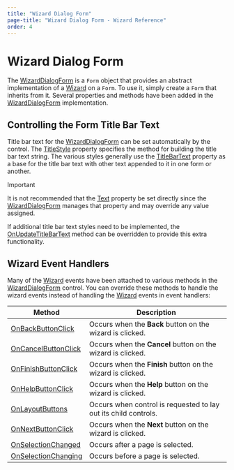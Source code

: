 ```yaml
---
title: "Wizard Dialog Form"
page-title: "Wizard Dialog Form - Wizard Reference"
order: 4
---
```

# Wizard Dialog Form

The [WizardDialogForm](xref:@ActiproUIRoot.Controls.Wizard.WizardDialogForm) is a `Form` object that provides an abstract implementation of a [Wizard](xref:@ActiproUIRoot.Controls.Wizard.Wizard) on a `Form`.  To use it, simply create a `Form` that inherits from it.  Several properties and methods have been added in the [WizardDialogForm](xref:@ActiproUIRoot.Controls.Wizard.WizardDialogForm) implementation.

## Controlling the Form Title Bar Text

Title bar text for the [WizardDialogForm](xref:@ActiproUIRoot.Controls.Wizard.WizardDialogForm) can be set automatically by the control.  The [TitleStyle](xref:@ActiproUIRoot.Controls.Wizard.WizardDialogForm.TitleStyle) property specifies the method for building the title bar text string.  The various styles generally use the [TitleBarText](xref:@ActiproUIRoot.Controls.Wizard.WizardDialogForm.TitleBarText) property as a base for the title bar text with other text appended to it in one form or another.

> [!IMPORTANT]
> It is not recommended that the [Text](xref:@ActiproUIRoot.Controls.Wizard.WizardDialogForm.Text) property be set directly since the [WizardDialogForm](xref:@ActiproUIRoot.Controls.Wizard.WizardDialogForm) manages that property and may override any value assigned.

If additional title bar text styles need to be implemented, the [OnUpdateTitleBarText](xref:@ActiproUIRoot.Controls.Wizard.WizardDialogForm.OnUpdateTitleBarText*) method can be overridden to provide this extra functionality.

## Wizard Event Handlers

Many of the [Wizard](xref:@ActiproUIRoot.Controls.Wizard.Wizard) events have been attached to various methods in the [WizardDialogForm](xref:@ActiproUIRoot.Controls.Wizard.WizardDialogForm) control.  You can override these methods to handle the wizard events instead of handling the [Wizard](xref:@ActiproUIRoot.Controls.Wizard.Wizard) events in event handlers:

| Method | Description |
|-----|-----|
| [OnBackButtonClick](xref:@ActiproUIRoot.Controls.Wizard.WizardDialogForm.OnBackButtonClick*) | Occurs when the **Back** button on the wizard is clicked. |
| [OnCancelButtonClick](xref:@ActiproUIRoot.Controls.Wizard.WizardDialogForm.OnCancelButtonClick*) | Occurs when the **Cancel** button on the wizard is clicked. |
| [OnFinishButtonClick](xref:@ActiproUIRoot.Controls.Wizard.WizardDialogForm.OnFinishButtonClick*) | Occurs when the **Finish** button on the wizard is clicked. |
| [OnHelpButtonClick](xref:@ActiproUIRoot.Controls.Wizard.WizardDialogForm.OnHelpButtonClick*) | Occurs when the **Help** button on the wizard is clicked. |
| [OnLayoutButtons](xref:@ActiproUIRoot.Controls.Wizard.WizardDialogForm.OnLayoutButtons*) | Occurs when control is requested to lay out its child controls. |
| [OnNextButtonClick](xref:@ActiproUIRoot.Controls.Wizard.WizardDialogForm.OnNextButtonClick*) | Occurs when the **Next** button on the wizard is clicked. |
| [OnSelectionChanged](xref:@ActiproUIRoot.Controls.Wizard.WizardDialogForm.OnSelectionChanged*) | Occurs after a page is selected. |
| [OnSelectionChanging](xref:@ActiproUIRoot.Controls.Wizard.WizardDialogForm.OnSelectionChanging*) | Occurs before a page is selected. |
